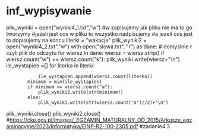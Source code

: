 # inf_wypisywanie

plik_wyniki = open("wyniki4_1.txt","w") #w zapisujemy jak pliku nie ma to go tworzymy
#jeżeli jest cos w pliku to wszystko nadpisujemy
#a jezeli cos jest to dopisujemy na koncu
literki = "wakacje"
plik_wyniki2 = open("wyniki4_2.txt","w")
with open("slowa.txt", "r") as dane:
    # domyslnie r czyli plik do odczytu
    for wiersz in dane:
        wiersz = wiersz.strip()
        if wiersz.count("w") == wiersz.count("k"):
            plik_wyniki.write(wiersz+"\n")
            ile_wystapien =[]
            for literka in literki:

                ile_wystapien.append(wiersz.count(literka))
            minimum = min(ile_wystapien)
            if minimum >= wiersz.count("a"):
                plik_wyniki2.write(str(minimum))
            else:
                plik_wyniki.write(str(wiersz.count("a")//2)+"\n")


plik_wyniki.close()
plik_wyniki2.close()
#https://cke.gov.pl/images/_EGZAMIN_MATURALNY_OD_2015/Arkusze_egzaminacyjne/2023/Informatyka/EINP-R2-100-2305.pdf
#zadanie4.3
